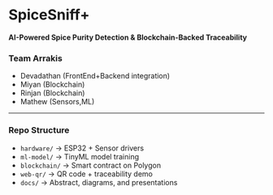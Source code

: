 # SpiceSniff+

**AI-Powered Spice Purity Detection & Blockchain-Backed Traceability**

### Team Arrakis
- Devadathan (FrontEnd+Backend integration)
- Miyan (Blockchain)
- Rinjan (Blockchain)
- Mathew (Sensors,ML)

---

### Repo Structure
- `hardware/` → ESP32 + Sensor drivers
- `ml-model/` → TinyML model training
- `blockchain/` → Smart contract on Polygon
- `web-qr/` → QR code + traceability demo
- `docs/` → Abstract, diagrams, and presentations
